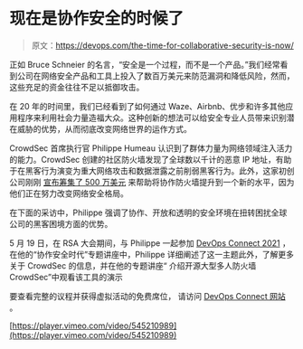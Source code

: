 # 现在是协作安全的时候了

> 原文：<https://devops.com/the-time-for-collaborative-security-is-now/>

正如 Bruce Schneier 的名言，“安全是一个过程，而不是一个产品。”我们经常看到公司在网络安全产品和工具上投入了数百万美元来防范漏洞和降低风险，然而，这些充足的资金往往不足以抵御攻击。

在 20 年的时间里，我们已经看到了如何通过 Waze、Airbnb、优步和许多其他应用程序来利用社会力量造福大众。这种创新的想法可以给安全专业人员带来识别潜在威胁的优势，从而彻底改变网络世界的运作方式。

CrowdSec 首席执行官 Philippe Humeau 认识到了群体力量为网络领域注入活力的能力。CrowdSec 创建的社区防火墙发现了全球数以千计的恶意 IP 地址，有助于在黑客行为演变为重大网络攻击和数据泄露之前削弱黑客行为。此外，这家初创公司刚刚 [宣布筹集了 500 万美元](https://crowdsec.net/2021/05/04/fundraiser-announcement) 来帮助将协作防火墙提升到一个新的水平，因为他们正在努力改变网络安全格局。

在下面的采访中，Philippe 强调了协作、开放和透明的安全环境在扭转困扰全球公司的黑客困境方面的优势。

5 月 19 日，在 RSA 大会期间，与 Philippe 一起参加 [DevOps Connect 2021](https://www.mediaopsevents.com/devopsconnect) ，在他的“协作安全时代”专题讲座中，Philippe 详细阐述了这一主题此外，了解更多关于 CrowdSec 的信息，并在他的专题讲座“ 介绍开源大型多人防火墙 CrowdSec”中观看该工具的演示

要查看完整的议程并获得虚拟活动的免费席位， 请访问 [DevOps Connect 网站](https://www.mediaopsevents.com/devopsconnect?_campaign&utm_medium=RSAC&utm_source=Blogs) 。

[https://player.vimeo.com/video/545210989](https://player.vimeo.com/video/545210989)
